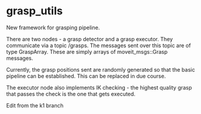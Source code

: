 # grasp_utils
New framework for grasping pipeline.

There are two nodes - a grasp detector and a grasp executor. They communicate via a topic /grasps.
The messages sent over this topic are of type GraspArray. These are simply arrays of moveit_msgs::Grasp messages.

Currently, the grasp positions sent are randomly generated so that the basic pipeline can be established. 
This can be replaced in due course. 

The executor node also implements IK checking - the highest quality grasp that passes the check is the one that gets executed.

Edit from the k1 branch